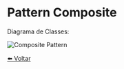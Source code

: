 # Pattern Composite 
Diagrama de Classes:

![Composite Pattern](../../Documentos/Imagens/Composite-Pattern.jpg "Composite Pattern")

[⬅️ Voltar](https://github.com/hrszanini/bertoti/tree/main/Padr%C3%B5es%20de%20Pojetos)